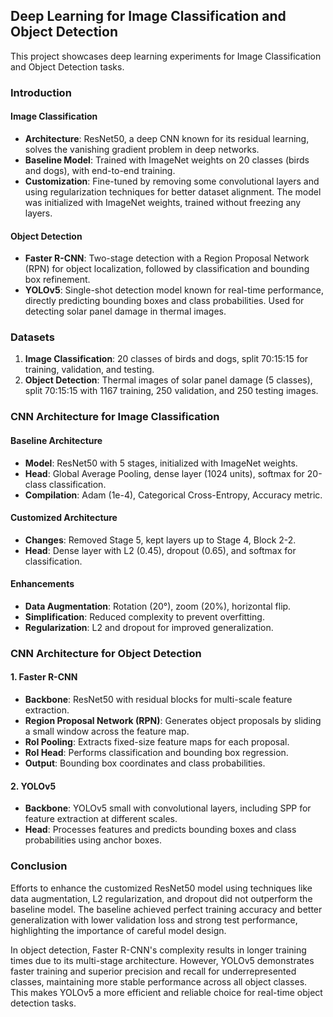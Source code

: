 ## **Deep Learning for Image Classification and Object Detection**

This project showcases deep learning experiments for Image Classification and Object Detection tasks.

### **Introduction**

#### **Image Classification**
- **Architecture**: ResNet50, a deep CNN known for its residual learning, solves the vanishing gradient problem in deep networks.
- **Baseline Model**: Trained with ImageNet weights on 20 classes (birds and dogs), with end-to-end training.
- **Customization**: Fine-tuned by removing some convolutional layers and using regularization techniques for better dataset alignment. The model was initialized with ImageNet weights, trained without freezing any layers.

#### **Object Detection**
- **Faster R-CNN**: Two-stage detection with a Region Proposal Network (RPN) for object localization, followed by classification and bounding box refinement.
- **YOLOv5**: Single-shot detection model known for real-time performance, directly predicting bounding boxes and class probabilities. Used for detecting solar panel damage in thermal images.

### **Datasets**
1. **Image Classification**: 20 classes of birds and dogs, split 70:15:15 for training, validation, and testing.
2. **Object Detection**: Thermal images of solar panel damage (5 classes), split 70:15:15 with 1167 training, 250 validation, and 250 testing images.

### CNN Architecture for Image Classification

#### Baseline Architecture
- **Model**: ResNet50 with 5 stages, initialized with ImageNet weights.
- **Head**: Global Average Pooling, dense layer (1024 units), softmax for 20-class classification.
- **Compilation**: Adam (1e-4), Categorical Cross-Entropy, Accuracy metric.

#### Customized Architecture
- **Changes**: Removed Stage 5, kept layers up to Stage 4, Block 2-2.
- **Head**: Dense layer with L2 (0.45), dropout (0.65), and softmax for classification.

#### Enhancements
- **Data Augmentation**: Rotation (20°), zoom (20%), horizontal flip.
- **Simplification**: Reduced complexity to prevent overfitting.
- **Regularization**: L2 and dropout for improved generalization.

### CNN Architecture for Object Detection

#### 1. Faster R-CNN
- **Backbone**: ResNet50 with residual blocks for multi-scale feature extraction.
- **Region Proposal Network (RPN)**: Generates object proposals by sliding a small window across the feature map.
- **RoI Pooling**: Extracts fixed-size feature maps for each proposal.
- **RoI Head**: Performs classification and bounding box regression.
- **Output**: Bounding box coordinates and class probabilities.

#### 2. YOLOv5
- **Backbone**: YOLOv5 small with convolutional layers, including SPP for feature extraction at different scales.
- **Head**: Processes features and predicts bounding boxes and class probabilities using anchor boxes.

### Conclusion

Efforts to enhance the customized ResNet50 model using techniques like data augmentation, L2 regularization, and dropout did not outperform the baseline model. The baseline achieved perfect training accuracy and better generalization with lower validation loss and strong test performance, highlighting the importance of careful model design. 

In object detection, Faster R-CNN's complexity results in longer training times due to its multi-stage architecture. However, YOLOv5 demonstrates faster training and superior precision and recall for underrepresented classes, maintaining more stable performance across all object classes. This makes YOLOv5 a more efficient and reliable choice for real-time object detection tasks.
